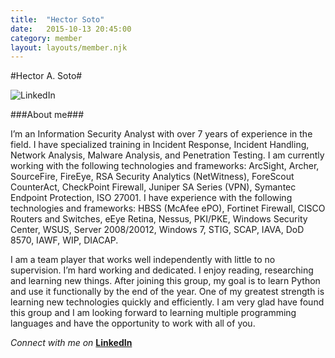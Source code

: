 ```yaml
---
title:  "Hector Soto"
date:   2015-10-13 20:45:00
category: member
layout: layouts/member.njk
---
```

#Hector A. Soto#

![LinkedIn](https://media.licdn.com/mpr/mpr/shrinknp_400_400/p/2/000/2cb/138/071c989.jpg "LinkedIn")

###About me###

I’m an Information Security Analyst with over 7 years of experience in the field.  I have specialized training in Incident Response, Incident Handling, Network Analysis, Malware Analysis, and Penetration Testing.  I am currently working with the following technologies and frameworks: ArcSight, Archer, SourceFire, FireEye, RSA Security Analytics (NetWitness), ForeScout CounterAct, CheckPoint Firewall, Juniper SA Series (VPN), Symantec Endpoint Protection, ISO 27001.  I have experience with the following technologies and frameworks: HBSS (McAfee ePO), Fortinet Firewall, CISCO Routers and Switches, eEye Retina, Nessus, PKI/PKE, Windows Security Center, WSUS, Server 2008/20012, Windows 7, STIG, SCAP, IAVA, DoD 8570, IAWF, WIP, DIACAP. 

I am a team player that works well independently with little to no supervision.   I’m hard working and dedicated.  I enjoy reading, researching and learning new things.   After joining this group, my goal is to learn Python and use it functionally by the end of the year.  One of my greatest strength is learning new technologies quickly and efficiently.  I am very glad have found this group and I am looking forward to learning multiple programming languages and have the opportunity to work with all of you.

*Connect with me on* **[LinkedIn](https://www.linkedin.com/in/hasoto)**

